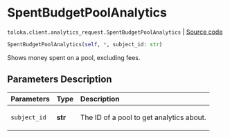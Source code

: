 # SpentBudgetPoolAnalytics
`toloka.client.analytics_request.SpentBudgetPoolAnalytics` | [Source code](https://github.com/Toloka/toloka-kit/blob/v1.2.0/src/client/analytics_request.py#L125)

```python
SpentBudgetPoolAnalytics(self, *, subject_id: str)
```

Shows money spent on a pool, excluding fees.

## Parameters Description

| Parameters | Type | Description |
| :----------| :----| :-----------|
`subject_id`|**str**|<p>The ID of a pool to get analytics about.</p>
